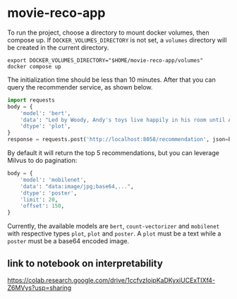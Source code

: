 # movie-reco-app

To run the project, choose a directory to mount docker volumes, then compose up. If `DOCKER_VOLUMES_DIRECTORY` is not set, a `volumes` directory will be created in the current directory.

```
export DOCKER_VOLUMES_DIRECTORY="$HOME/movie-reco-app/volumes"
docker compose up
```

The initialization time should be less than 10 minutes. After that you can query the recommender service, as shown below.

```python
import requests
body = {
    'model': 'bert',
    'data': "Led by Woody, Andy's toys live happily in his room until Andy's birthday brings Buzz Lightyear onto the scene..."
    'dtype': 'plot',
}
response = requests.post('http://localhost:8058/recommendation', json=body, timeout=20)
```

By default it will return the top 5 recommendations, but you can leverage Milvus to do pagination:
```python
body = {
    'model': 'mobilenet',
    'data': "data:image/jpg;base64,...",
    'dtype': 'poster',
    'limit': 20,
    'offset': 150,
}
```

Currently, the available models are `bert`, `count-vectorizer` and `mobilenet` with respective types `plot`, `plot` and `poster`. A `plot` must be a text while a `poster` must be a base64 encoded image.

## link to notebook on interpretability

https://colab.research.google.com/drive/1ccfvzIoipKaDKyxiUCExTIXf4-Z6MVys?usp=sharing
